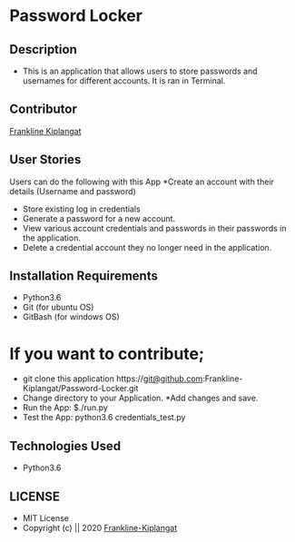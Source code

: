 # Password Locker
## Description
* This is an application that allows users to store passwords and usernames for different accounts. It is ran in Terminal. 

## Contributor
[Frankline Kiplangat](https://github.com/Frankline-Kiplangat)

## User Stories
Users can do the following with this App
*Create an account with their details (Username and password)
* Store existing log in credentials
* Generate a password for a new account. 
* View various account credentials and passwords in their passwords in the application.
* Delete a credential account they no longer need in the application. 


## Installation Requirements
* Python3.6
* Git (for ubuntu OS)
* GitBash (for windows OS)

# If you want to contribute;
* git clone this application  https://git@github.com:Frankline-Kiplangat/Password-Locker.git
* Change directory to your Application.
*Add changes and save. 
* Run the App:
    $./run.py
 * Test the App:
    python3.6 credentials_test.py

## Technologies Used
* Python3.6

## LICENSE
* MIT License
* Copyright (c) || 2020 [Frankline-Kiplangat](https://github.com/Frankline-Kiplangat)

